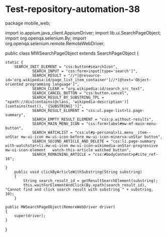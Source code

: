 # Test-repository-automation-38

package mobile_web;

import io.appium.java_client.AppiumDriver;
import lib.ui.SearchPageObject;
import org.openqa.selenium.By;
import org.openqa.selenium.remote.RemoteWebDriver;

public class MWSearchPageObject extends SearchPageObject {

    static {
        SEARCH_INIT_ELEMENT = "css:button#searchIcon",
                SEARCH_INPUT = "css:form>input[type='search']",
                SEARCH_RESULT = "//*[@resource-id='org.wikipedia:id/page_list_item_container']//*[@text='Object-oriented programming language']",
                SEARCH_CLEAR = "org.wikipedia:id/search_src_text",
                SEARCH_CANCEL_BUTTON = "css:button.cancel",
                SEARCH_RESULT_BY_SUBSTRING_TPL = "xpath://div[contains(@class, 'wikipedia-description')][contains(text(), '{SUBSTRING}')]",
                SEARCH_RESULT_ELEMENT = "css:ul.page-list>li.page-summary",
                SEARCH_EMPTY_RESULT_ELEMENT = "css:p.without-results",
                SEARCH_MAIN_MENU_ICON = "css:form>label#mw-mf-main-menu-button",
                SEARCH_WATCHLIST = "css:ul#p-personal>li.menu__item--unStar mw-ui-icon mw-ui-icon-before mw-ui-icon-minerva-unStar button",
                SEARCH_SECOND_ARTICLE_AND_DELETE = "css:li.page-summary with-watchstar>li.mw-ui-icon mw-ui-icon-wikimedia-unStar-progressive mw-ui-icon-element   watch-this-article watched button",
                SEARCH_REMAINING_ARTICLE = "css:#bodyContent>p#cite_ref-16";

    }
        public void clickByArticleWithSubstring(String substring)
        {
            String search_result_id = getResultSearchElement(substring);
            this.waitForElementAndClick(By.xpath(search_result_id), "Cannot find and click search result with substring " + substring, 10);
        }

    public MWSearchPageObject(RemoreWebDriver driver)
    {
        super(driver);
    }
}

